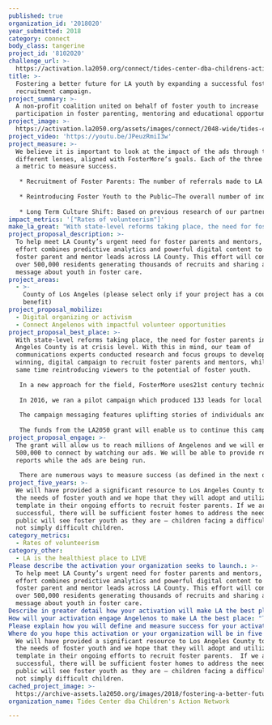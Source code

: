 ```yaml
---
published: true
organization_id: '2018020'
year_submitted: 2018
category: connect
body_class: tangerine
project_id: '8102020'
challenge_url: >-
  https://activation.la2050.org/connect/tides-center-dba-childrens-action-network/
title: >-
  Fostering a better future for LA youth by expanding a successful foster family
  recruitment campaign.
project_summary: >-
  A non-profit coalition united on behalf of foster youth to increase
  participation in foster parenting, mentoring and educational opportunities.
project_image: >-
  https://activation.la2050.org/assets/images/connect/2048-wide/tides-center-dba-childrens-action-network.jpg
project_video: 'https://youtu.be/JPeuzRmiI3w'
project_measure: >-
  We believe it is important to look at the impact of the ads through three
  different lenses, aligned with FosterMore’s goals. Each of the three goals has
  a metric to measure success.
   
   * Recruitment of Foster Parents: The number of referrals made to LA County Foster Family Agencies is a clear metric for success and evaluation. The cost/referral allows for comparison with the efforts of other organizations to reach the same demographic.
   
   * Reintroducing Foster Youth to the Public—The overall number of individuals who see the ads and watched the films is a strong metric for success because the ads are purchased to reach a specific demographic of potential foster parents.
   
   * Long Term Culture Shift: Based on previous research of our partner organizations that states that the average foster parent spends two years in the prospecting pipeline, we may be able to project interest starting in 18-24 months, assuming appropriate follow up is conducted. It is our belief that a periodic investment of advertising (targeting the same demographic) could yield a conversion rate of 0.005% from those who view the ad.
impact_metrics: '["Rates of volunteerism"]'
make_la_great: "With state-level reforms taking place, the need for foster parents in Los Angeles County is at crisis level. With this in mind, our team of communications experts conducted research and focus groups to develop a winning, digital campaign to recruit foster parents and mentors, while at the same time reintroducing viewers to the potential of foster youth.\r\n \r\n In a new approach for the field, FosterMore uses21st century techniques to engage people in the lives of youth in care. This kind of specific targeting works at two levels—at best we have recruited a new person to actively support foster youth, while at the same time we have promoted the larger mission of FosterMore, to change hearts and minds, reducing stigmas for foster youth. \r\n \r\n In 2016, we ran a pilot campaign which produced 133 leads for local agencies at a cost of roughly $68 per lead. To build upon that success, the online media buy began employing predictive analytics and big data to provide accuracy and effectiveness. In 2017, armed with the latest in digital targeting and additional creative content, we produced over 1,800 leads and referred 260 prospective foster parents for just $26,000 (or $14/lead). \r\n \r\n The campaign messaging features uplifting stories of individuals and families whose lives were positively impacted by foster care. Set to the One Direction hit song “The Story of My Life” with voiceover provided by Emmy winning actor Ty Burrell, the moving ads received a prestigious Cynopsis Social Good Award for best ad over 30 seconds and earned FosterMore a commendation from the County Board of Supervisors.\r\n \r\n The funds from the LA2050 grant will enable us to continue this campaign for two additional years, reaching and connecting with 500,000 Angelenos, who will view the content during the run of the campaign. Using a conservative estimate, the funding will also generate interest in foster parent opportunities from over 10,000 County residents."
project_proposal_description: >-
  To help meet LA County’s urgent need for foster parents and mentors, the
  effort combines predictive analytics and powerful digital content to generate
  foster parent and mentor leads across LA County. This effort will connect with
  over 500,000 residents generating thousands of recruits and sharing a positive
  message about youth in foster care.
project_areas:
  - >-
    County of Los Angeles (please select only if your project has a countywide
    benefit)
project_proposal_mobilize:
  - Digital organizing or activism
  - Connect Angelenos with impactful volunteer opportunities
project_proposal_best_place: >-
  With state-level reforms taking place, the need for foster parents in Los
  Angeles County is at crisis level. With this in mind, our team of
  communications experts conducted research and focus groups to develop a
  winning, digital campaign to recruit foster parents and mentors, while at the
  same time reintroducing viewers to the potential of foster youth.
   
   In a new approach for the field, FosterMore uses21st century techniques to engage people in the lives of youth in care. This kind of specific targeting works at two levels—at best we have recruited a new person to actively support foster youth, while at the same time we have promoted the larger mission of FosterMore, to change hearts and minds, reducing stigmas for foster youth. 
   
   In 2016, we ran a pilot campaign which produced 133 leads for local agencies at a cost of roughly $68 per lead. To build upon that success, the online media buy began employing predictive analytics and big data to provide accuracy and effectiveness. In 2017, armed with the latest in digital targeting and additional creative content, we produced over 1,800 leads and referred 260 prospective foster parents for just $26,000 (or $14/lead). 
   
   The campaign messaging features uplifting stories of individuals and families whose lives were positively impacted by foster care. Set to the One Direction hit song “The Story of My Life” with voiceover provided by Emmy winning actor Ty Burrell, the moving ads received a prestigious Cynopsis Social Good Award for best ad over 30 seconds and earned FosterMore a commendation from the County Board of Supervisors.
   
   The funds from the LA2050 grant will enable us to continue this campaign for two additional years, reaching and connecting with 500,000 Angelenos, who will view the content during the run of the campaign. Using a conservative estimate, the funding will also generate interest in foster parent opportunities from over 10,000 County residents.
project_proposal_engage: >-
  The grant will allow us to reach millions of Angelenos and we will engage
  500,000 to connect by watching our ads. We will be able to provide realtime
  reports while the ads are being run. 
   
   There are numerous ways to measure success (as defined in the next question) but for the purposes of connecting Angelenos, we believe that our greatest offering is the sharing of FosterMore’s message, to developing empathy for our young residents facing the challenges of foster care, and providing opportunities for individuals to support them in their journey to reach their potential.
project_five_years: >-
  We will have provided a significant resource to Los Angeles County to address
  the needs of foster youth and we hope that they will adopt and utilize the
  template in their ongoing efforts to recruit foster parents. If we are
  successful, there will be sufficient foster homes to address the need and the
  public will see foster youth as they are — children facing a difficult time,
  not simply difficult children.
category_metrics:
  - Rates of volunteerism
category_other:
  - LA is the healthiest place to LIVE
Please describe the activation your organization seeks to launch.: >-
  To help meet LA County’s urgent need for foster parents and mentors, the
  effort combines predictive analytics and powerful digital content to generate
  foster parent and mentor leads across LA County. This effort will connect with
  over 500,000 residents generating thousands of recruits and sharing a positive
  message about youth in foster care. 
Describe in greater detail how your activation will make LA the best place?: "With state-level reforms taking place, the need for foster parents in Los Angeles County is at crisis level.  With this in mind, our team of communications experts conducted research and focus groups to develop a winning, digital campaign to recruit foster parents and mentors, while at the same time reintroducing viewers to the potential of foster youth.\r\nIn a new approach for the field, FosterMore uses21st century techniques to engage people in the lives of youth in care.  This kind of specific targeting works at two levels—at best we have recruited a new person to actively support foster youth, while at the same time we have promoted the larger mission of FosterMore, to change hearts and minds, reducing stigmas for foster youth. \r\nIn 2016, we ran a pilot campaign which produced 133 leads for local agencies at a cost of roughly $68 per lead.  To build upon that success, the online media buy began employing  predictive analytics and big data to provide accuracy and effectiveness. In 2017, armed with the latest in digital targeting and additional creative content, we produced over 1,800 leads and referred 260 prospective foster parents for just $26,000 (or $14/lead). \r\nThe campaign messaging features uplifting stories of individuals and families whose lives were positively impacted by foster care.  Set to the One Direction hit song “The Story of My Life” with voiceover provided by Emmy winning actor Ty Burrell, the moving ads received a prestigious Cynopsis Social Good Award for best ad over 30 seconds and earned FosterMore a commendation from the County Board of Supervisors.\r\nThe funds from the LA2050 grant will enable us to continue this campaign for two additional years, reaching and connecting with 500,000 Angelenos, who will view the content during the run of the campaign.  Using a conservative estimate, the funding will also generate interest in foster parent opportunities from over 10,000 County residents. \r\n"
How will your activation engage Angelenos to make LA the best place: "The grant will allow us to reach millions of Angelenos and we will engage 500,000 to connect by watching our ads.  We will be able to provide realtime reports while the ads are being run. \r\nThere are numerous ways to measure success (as defined in the next question) but for the purposes of connecting Angelenos, we believe that our greatest offering is the sharing of FosterMore’s message, to developing empathy for our young residents facing the challenges of foster care, and providing opportunities for individuals to support them in their journey to reach their potential. \r\n\r\n"
Please explain how you will define and measure success for your activation.: "We believe it is important to look at the impact of the ads through three different lenses, aligned with FosterMore’s goals.  Each of the three goals has a metric to measure success.\r\n*\tRecruitment of Foster Parents: The number of referrals made to LA County Foster Family Agencies is a clear metric for success and evaluation.  The cost/referral allows for comparison with the efforts of other organizations to reach the same demographic.\r\n*\tReintroducing Foster Youth to the Public—The overall number of individuals who see the ads and watched the films is a strong metric for success because the ads are purchased to reach a specific demographic of potential foster parents.\r\n*\tLong Term Culture Shift: Based on previous research of our partner organizations that states that the average foster parent spends two years in the prospecting pipeline, we may be able to project interest starting in 18-24 months, assuming appropriate follow up is conducted.  It is our belief that a periodic investment of advertising (targeting the same demographic) could yield a conversion rate of 0.005% from those who view the ad.\r\n"
Where do you hope this activation or your organization will be in five years?: >-
  We will have provided a significant resource to Los Angeles County to address
  the needs of foster youth and we hope that they will adopt and utilize the
  template in their ongoing efforts to recruit foster parents.  If we are
  successful, there will be sufficient foster homes to address the need and the
  public will see foster youth as they are — children facing a difficult time,
  not simply difficult children.  
cached_project_image: >-
  https://archive-assets.la2050.org/images/2018/fostering-a-better-future-for-la-youth-by-expanding-a-successful-foster-family-recruitment-campaign/activation.la2050.org/assets/images/connect/2048-wide/tides-center-dba-childrens-action-network.jpg
organization_name: Tides Center dba Children's Action Network

---
```

